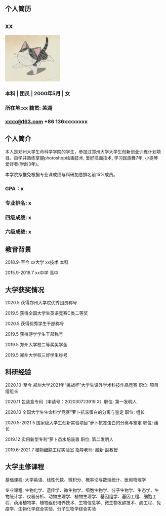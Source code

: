 ## 个人简历

## xx
![images](./assets/images/cat.gif)
### 本科 | 团员 | 2000年5月 | 女
### 所在地:xx 籍贯: 芜湖
### xxxx@163.com +86 136xxxxxxxx


## 个人简介
本人是郑州大学生命科学学院的学生，参加过郑州大学大学生创新创业训练计划项目。自学并熟练掌握photoshop绘画技术, 爱好插画技术, 学习民族舞7年, 小提琴爱好者(学龄3年)。

本学院拟推免根据专业课成绩与科研加总排名前15%成员。

### GPA：x
### 专业排名: x
### 四级成绩: x
### 六级成绩: x

## 教育背景
2018.9-至今 xx大学 xx技术   本科  

2015.9-2018.7 xx中学    高中    

## 大学获奖情况
2020.5 获得郑州大学院优秀团员称号

2019.5 获得全国大学生英语竞赛C类二等奖

2020.5 获得优秀学生干部称号

2019.5 获得游学学生干部称号

2019.5 郑州大学校二等奖奖学金

2019.5 郑州大学校三好学生称号

## 科研经验
2020.10-至今 郑州大学2021年“挑战杯”大学生课外学术科技作品竞赛 职位: 项目组组长

2020.11 包装盒专利（申请号：202030723919.X）职位: 第一发明人

2020.10 全国大学生生命科学竞赛”萝卜抗冻蛋白的分离与鉴定 职位: 组长

2020.5-2021.5 国家级大学生创新实验项目“萝卜抗冻蛋白的分离与鉴定 职位: 组长

2019.12 实用新型专利“萝卜苗水培装置 职位: 第二发明人

2019.6-2021.7 植物细胞工程实验室 指导老师: 臧新 副教授

## 大学主修课程
基础课程: 大学英语、线性代数、微积分、概率论与数理统计、医用物理学

专业课程: 生物化学、遗传学、微生物学、细胞生物学、分子生物学、生态学、生物统计学、仪器分析、动物生理学、植物生理学、基因组学、基因工程、细胞工程、药用植物学、植物组织培养技术、生物信息学、微生物发酵技术、酶工程、免疫学、生物化学综合实验、分子生物学综合实验

